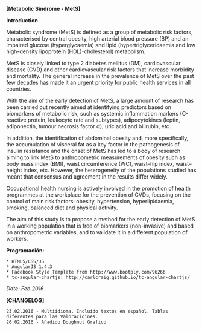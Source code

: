 **[Metabolic Sindrome - MetS]**

**Introduction**

Metabolic syndrome (MetS) is defined as a group of metabolic risk factors, characterised by central obesity, high arterial blood pressure (BP) and an impaired glucose (hyperglycaemia) and lipid (hypertriglyceridaemia and low high-density lipoprotein (HDL)-cholesterol) metabolism.

MetS is closely linked to type 2 diabetes mellitus (DM), cardiovascular disease (CVD) and other cardiovascular risk factors that increase morbidity and mortality. The general increase in the prevalence of MetS over the past few decades has made it an urgent priority for public health services in all countries.

With the aim of the early detection of MetS, a large amount of research has been carried out recently aimed at identifying predictors based on biomarkers of metabolic risk, such as systemic inflammation markers (C-reactive protein, leukocyte rate and subtypes), adipocytokines (leptin, adiponectin, tumour necrosis factor α), uric acid and bilirubin, etc.

In addition, the identification of abdominal obesity and, more specifically, the accumulation of visceral fat as a key factor in the pathogenesis of insulin resistance and the onset of MetS has led to a body of research aiming to link MetS to anthropometric measurements of obesity such as body mass index (BMI), waist circumference (WC), waist–hip index, waist–height index, etc. However, the heterogeneity of the populations studied has meant that consensus and agreement in the results differ widely.

Occupational health nursing is actively involved in the promotion of health programmes at the workplace for the prevention of CVDs, focusing on the control of main risk factors: obesity, hypertension, hyperlipidaemia, smoking, balanced diet and physical activity.

The aim of this study is to propose a method for the early detection of MetS in a working population that is free of biomarkers (non-invasive) and based on anthropometric variables, and to validate it in a different population of workers.

**Programación:** 
	
	* HTML5/CSS/JS
	* AngularJS 1.4.3
	* Facebook Style Template from http://www.bootply.com/96266
    * tc-angular-chartjs: http://carlcraig.github.io/tc-angular-chartjs/

*Date: Feb.2016*

**[CHANGELOG]**

```
23.02.2016 - Multiidioma. Incluido textos en español. Tablas diferentes para las Valoracioines.
26.02.2016 - Añadido Doughnut Grafico
```
